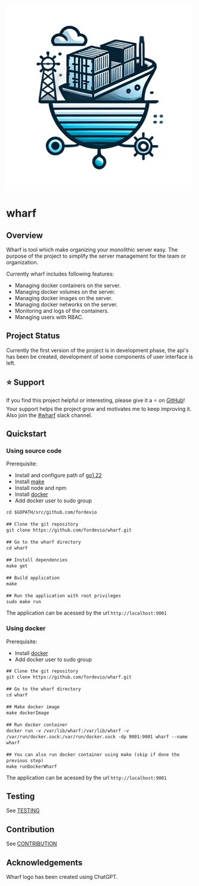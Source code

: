 ![Wharf](./assets/wharf.png)
# wharf 

## Overview
Wharf is tool which make organizing your monolithic server easy. The purpose of the project to simplify the server management for the team or organization.

Currently wharf includes following features:
* Managing docker containers on the server.
* Managing docker volumes on the server.
* Managing docker images on the server.
* Managing docker networks on the server.
* Monitoring and logs of the containers.
* Managing users with RBAC.

## Project Status
Currently the first version of the project is in development phase, the api's has been be created, development of some components of user interface is left.

## ⭐️ Support

If you find this project helpful or interesting, please give it a ⭐️ on [GitHub](https://github.com/fordevio/wharf)! Your support helps the project grow and motivates me to keep improving it.
Also join the [#wharf](https://fordev-io.slack.com/archives/C07NTF2R6KF) slack channel.

## Quickstart

### Using source code

Prerequisite: 
* Install and configure path of [go1.22](https://go.dev/doc/install)
* Install [make](https://ioflood.com/blog/install-make-command-linux/)
* Install node and npm
* Install [docker](https://docs.docker.com/engine/install/)
* Add docker user to sudo group

```
cd $GOPATH/src/github.com/fordevio

## Clone the git repository
git clone https://github.com/fordevio/wharf.git

## Go to the wharf directory
cd wharf

## Install dependencies
make get

## Build application
make 

## Run the application with root privileges
sudo make run
```

The application can be acessed by the url `http://localhost:9001`

### Using docker

Prerequisite: 
* Install [docker](https://docs.docker.com/engine/install/)
* Add docker user to sudo group

```
## Clone the git repository
git clone https://github.com/fordevio/wharf.git

## Go to the wharf directory
cd wharf

## Make docker image
make dockerImage

## Run docker container
docker run -v /var/lib/wharf:/var/lib/wharf -v /var/run/docker.sock:/var/run/docker.sock -dp 9001:9001 wharf --name wharf

## You can also run docker container using make (skip if done the previous step)
make runDockerWharf
```

The application can be acessed by the url `http://localhost:9001`

## Testing
See [TESTING](./docs/TESTING.md)

## Contribution
See [CONTRIBUTION](./docs/CONTRIBUTION.md)


## Acknowledgements
Wharf logo has been created using ChatGPT.